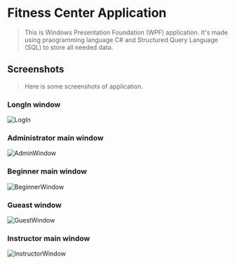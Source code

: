 # **Fitness Center Application**

>This is Windows Presentation Foundation (WPF) application. It's made using praogramming language C# and Structured Query Language (SQL) to store all needed data.

## Screenshots
>Here is some screenshots of application.

### LongIn window
![LogIn](https://user-images.githubusercontent.com/82830616/141087014-63da8457-6344-4a58-8485-9f1063df0645.png)

### Administrator main window
![AdminWindow](https://user-images.githubusercontent.com/82830616/141086985-25723843-8c88-475e-a122-96ecf9390215.png)

### Beginner main window
![BeginnerWindow](https://user-images.githubusercontent.com/82830616/141086995-16737af7-76a1-4423-860f-9607a9490f79.png)

### Gueast window
![GuestWindow](https://user-images.githubusercontent.com/82830616/141087002-1e5321cf-97c0-4157-922c-db10222f362e.png)

### Instructor main window
![InstructorWindow](https://user-images.githubusercontent.com/82830616/141087009-0b61b26d-fbcf-48c1-a215-6a99c325b7f8.png)
